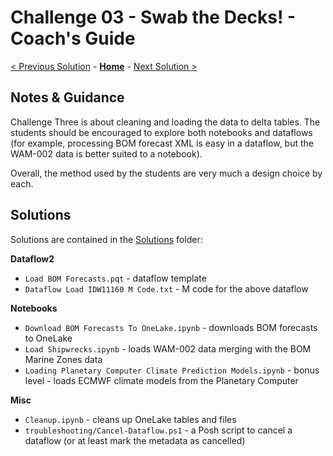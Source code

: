 # Challenge 03 - Swab the Decks! - Coach's Guide

[< Previous Solution](./Solution-02.md) - **[Home](./README.md)** - [Next Solution >](./Solution-04.md)

## Notes & Guidance

Challenge Three is about cleaning and loading the data to delta tables. The students should be encouraged to explore both notebooks and dataflows (for example, processing BOM forecast XML is easy in a dataflow, but the WAM-002 data is better suited to a notebook).

Overall, the method used by the students are very much a design choice by each.

## Solutions

Solutions are contained in the [Solutions](./Solutions) folder:

__Dataflow2__
- ``Load BOM Forecasts.pqt`` - dataflow template
- ``Dataflow Load IDW11160 M Code.txt`` - M code for the above dataflow

__Notebooks__
- ``Download BOM Forecasts To OneLake.ipynb`` - downloads BOM forecasts to OneLake
- ``Load Shipwrecks.ipynb`` - loads WAM-002 data merging with the BOM Marine Zones data
- ``Loading Planetary Computer Climate Prediction Models.ipynb`` - bonus level - loads ECMWF climate models from the Planetary Computer

__Misc__
- ``Cleanup.ipynb`` - cleans up OneLake tables and files
- ``troubleshooting/Cancel-Dataflow.ps1`` - a Posh script to cancel a dataflow (or at least mark the metadata as cancelled)
